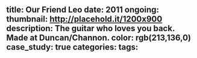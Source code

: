 title: Our Friend Leo
date: 2011
ongoing:
thumbnail: http://placehold.it/1200x900
description: The guitar who loves you back. Made at Duncan/Channon.
color: rgb(213,136,0)
case_study: true
categories:
tags:
---
